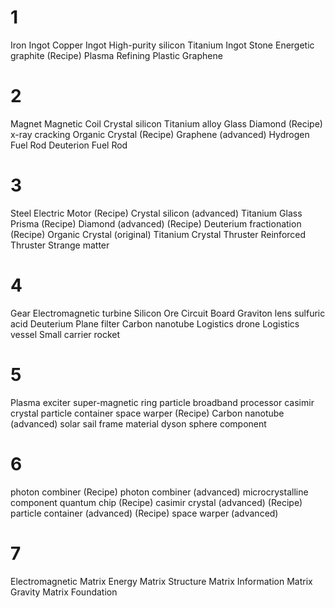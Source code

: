 # 1
Iron Ingot
Copper Ingot
High-purity silicon
Titanium Ingot
Stone
Energetic graphite
(Recipe) Plasma Refining
Plastic
Graphene

# 2
Magnet
Magnetic Coil
Crystal silicon
Titanium alloy
Glass
Diamond
(Recipe) x-ray cracking
Organic Crystal
(Recipe) Graphene (advanced)
Hydrogen Fuel Rod
Deuterion Fuel Rod

# 3
Steel 
Electric Motor
(Recipe) Crystal silicon (advanced)
Titanium Glass
Prisma
(Recipe) Diamond (advanced)
(Recipe) Deuterium fractionation
(Recipe) Organic Crystal (original)
Titanium Crystal
Thruster
Reinforced Thruster
Strange matter

# 4
Gear
Electromagnetic turbine
Silicon Ore
Circuit Board
Graviton lens
sulfuric acid
Deuterium
Plane filter
Carbon nanotube
Logistics drone
Logistics vessel
Small carrier rocket

# 5
Plasma exciter
super-magnetic ring
particle broadband
processor
casimir crystal
particle container
space warper
(Recipe) Carbon nanotube (advanced)
solar sail
frame material
dyson sphere component

# 6
photon combiner
(Recipe) photon combiner (advanced)
microcrystalline component
quantum chip
(Recipe) casimir crystal (advanced)
(Recipe) particle container (advanced)
(Recipe) space warper (advanced)

# 7
Electromagnetic Matrix
Energy Matrix
Structure Matrix
Information Matrix
Gravity Matrix
Foundation